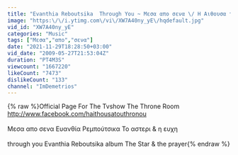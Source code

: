 ```yaml
---
title: "Evanthia Reboutsika  Through You ~ Μεσα απο σενα \/ Η Αιθουσα του θρονου"
image: "https:\/\/i.ytimg.com\/vi\/XW7A40ny_yE\/hqdefault.jpg"
vid_id: "XW7A40ny_yE"
categories: "Music"
tags: ["Μεσα","απο","σενα"]
date: "2021-11-29T18:28:50+03:00"
vid_date: "2009-05-27T21:53:04Z"
duration: "PT4M3S"
viewcount: "1667220"
likeCount: "7473"
dislikeCount: "133"
channel: "ImDemetrios"
---
```

{% raw %}Official Page For The Tvshow The Throne Room <a rel="nofollow" target="blank" href="http://www.facebook.com/haithousatouthronou">http://www.facebook.com/haithousatouthronou</a><br /><br />Μεσα απο σενα  Ευανθία Ρεμπούτσικα  Το αστερι &amp; η ευχη<br /><br />through you Evanthia Reboutsika  album The Star &amp; the prayer{% endraw %}
